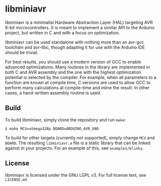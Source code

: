 libminiavr
==========
libminiavr is a minimalist Hardware Abstraction Layer (HAL) targeting AVR 8-bit microcontrollers.
It is meant to implement a similar API to the Arduino project, but written in C and with a focus on optimization.

libminiavr can be used standalone with nothing more than an avr-gcc toolchain and avr-libc, though
adapting it for use with the Arduino IDE should be trivial.

For best results, you should use a modern version of GCC to enable advanced optimizations.
Many routines in the library are implemented in both C and AVR assembly and the one with the highest
optimization potential is selected by the compiler. For example, when all parameters
to a function are known at compile time, C versions are used to allow GCC to perform many calculations
at compile-time and inline the result. In other cases, a hand-written assembly routine is used.

Build
-----
To build libminiavr, simply clone the repository and run `make`:
```
$ make MCU=atmega328p BOARD=ARDUINO_AVR_UNO
```

To build for other targets (currently not supported), simply change `MCU` and `BOARD`.
The resulting `libminiavr.a` file is a static library that can be linked against in
your projects. For an example of this, see `examples/blinky`.


License
-------
libminiavr is licensed under the GNU LGPL v3. For full license text, see `LICENSE.md`
